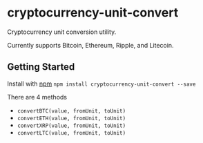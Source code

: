 # cryptocurrency-unit-convert
Cryptocurrency unit conversion utility.

Currently supports Bitcoin, Ethereum, Ripple, and Litecoin.



## Getting Started

Install with [npm](http://blog.npmjs.org/post/85484771375/how-to-install-npm)
`npm install cryptocurrency-unit-convert --save`

There are 4 methods
- `convertBTC(value, fromUnit, toUnit)`
- `convertETH(value, fromUnit, toUnit)`
- `convertXRP(value, fromUnit, toUnit)`
- `convertLTC(value, fromUnit, toUnit)`

